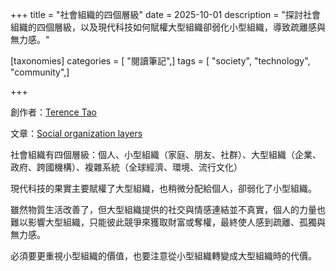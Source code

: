 +++
title = "社會組織的四個層級"
date = 2025-10-01
description = "探討社會組織的四個層級，以及現代科技如何賦權大型組織卻弱化小型組織，導致疏離感與無力感。"

[taxonomies]
categories = [ "閱讀筆記",]
tags = [ "society", "technology", "community",]

+++

創作者：[Terence Tao](https://mathstodon.xyz/@tao)

文章：[Social organization layers](https://mathstodon.xyz/@tao/115259943398316677)

社會組織有四個層級：個人、小型組織（家庭、朋友、社群）、大型組織（企業、政府、跨國機構）、複雜系統（全球經濟、環境、流行文化）

現代科技的果實主要賦權了大型組織，也稍微分配給個人，卻弱化了小型組織。

雖然物質生活改善了，但大型組織提供的社交與情感連結並不真實，個人的力量也難以影響大型組織，只能彼此競爭來獲取財富或奪權，最終使人感到疏離、孤獨與無力感。

必須要更重視小型組織的價值，也要注意從小型組織轉變成大型組織時的代價。
